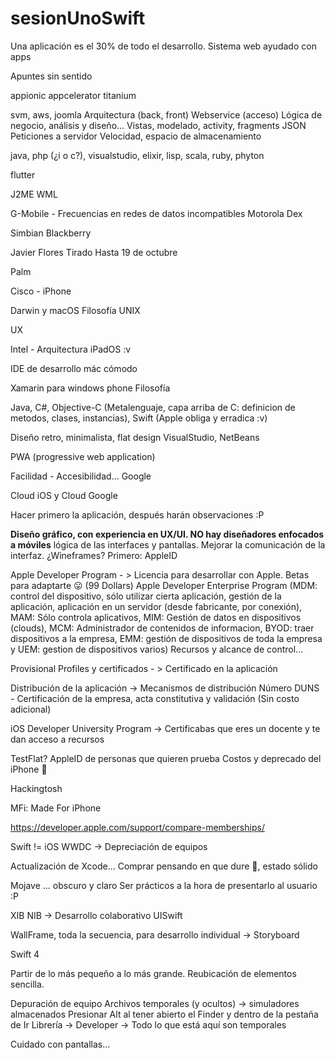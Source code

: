 # sesionUnoSwift

Una aplicación es el 30% de todo el desarrollo. 
Sistema web ayudado con apps


Apuntes sin sentido

appionic
appcelerator
titanium

svm, aws, joomla
Arquitectura (back, front)
Webservice (acceso)
Lógica de negocio, análisis y diseño...
Vistas, modelado, activity, fragments
JSON
Peticiones a servidor
Velocidad, espacio de almacenamiento

java, php (¿i o c?), visualstudio, elixir, lisp, scala, ruby, phyton

flutter

J2ME
WML

G-Mobile - Frecuencias en redes de datos incompatibles
Motorola Dex

Simbian
Blackberry

Javier Flores Tirado
Hasta 19 de octubre

Palm

Cisco - iPhone

Darwin y macOS
Filosofía UNIX

UX 

Intel - Arquitectura
iPadOS :v

IDE de desarrollo mác cómodo

Xamarin para windows phone
Filosofía

Java, C#, Objective-C (Metalenguaje, capa arriba de C: definicion de metodos, clases, instancias), Swift (Apple obliga y erradica :v)

Diseño retro, minimalista, flat design 
VisualStudio, NetBeans

PWA (progressive web application)

Facilidad - Accesibilidad... Google

Cloud iOS y Cloud Google

Hacer primero la aplicación, después harán observaciones :P 

<b>Diseño gráfico, con experiencia en UX/UI. NO hay diseñadores enfocados a móviles</b> lógica de las interfaces y pantallas. Mejorar la comunicación de la interfaz.
¿Wineframes?
Primero: AppleID

Apple Developer Program - > Licencia para desarrollar con Apple. Betas para adaptarte 😛 (99 Dollars)
Apple Developer Enterprise Program (MDM: control del dispositivo, sólo utilizar cierta aplicación, gestión de la aplicación, aplicación en un servidor (desde fabricante, por conexión), MAM: Sólo controla aplicativos, MIM: Gestión de datos en dispositivos (clouds), MCM: Administrador de contenidos de informacion, BYOD: traer dispositivos a la empresa, EMM: gestión de dispositivos de toda la empresa y UEM: gestion de dispositivos varios) Recursos y alcance de control...

Provisional Profiles y certificados - > Certificado en la aplicación

Distribución de la aplicación -> Mecanismos de distribución
Número DUNS - Certificación de la empresa, acta constitutiva y validación (Sin costo adicional)

iOS Developer University Program -> Certificabas que eres un docente y te dan acceso a recursos 

TestFlat? AppleID de personas que quieren prueba
Costos y deprecado del iPhone 🥺

Hackingtosh

MFi: Made For iPhone

https://developer.apple.com/support/compare-memberships/

Swift != iOS
WWDC -> Depreciación de equipos

Actualización de Xcode...
Comprar pensando en que dure 🙁, estado sólido 

Mojave ... obscuro y claro
Ser prácticos a la hora de presentarlo al usuario :P

XIB NIB -> Desarrollo colaborativo
UISwift

WallFrame, toda la secuencia, para desarrollo individual -> Storyboard

Swift 4

Partir de lo más pequeño a lo más grande. Reubicación de elementos sencilla.

Depuración de equipo
Archivos temporales (y ocultos) -> simuladores almacenados
Presionar Alt al tener abierto el Finder y dentro de la pestaña de Ir
Librería -> Developer -> Todo lo que está aquí son temporales

Cuidado con pantallas...
